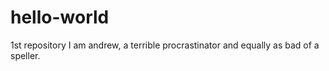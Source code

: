 # hello-world
1st repository
I am andrew, a terrible procrastinator and equally as bad of a speller.
